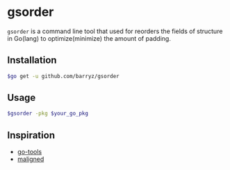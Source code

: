 # gsorder

`gsorder` is a command line tool that used for reorders the fields of structure in Go(lang) to optimize(minimize) the amount of padding.

## Installation

```bash
$go get -u github.com/barryz/gsorder
```

## Usage

```bash
$gsorder -pkg $your_go_pkg
```

## Inspiration

- [go-tools](https://github.com/dominikh/go-tools/tree/master/cmd/structlayout)
- [maligned](https://github.com/mdempsky/maligned)
